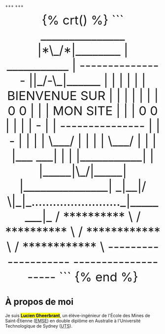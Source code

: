 +++
+++

<center style="font-size:1vmax;">
  {% crt() %}
  ```
     _______________                     |*\_/*|________    
    |  ___________  |  ---------------  ||_/-\_|______  |   
    | |           | | | BIENVENUE SUR | | |           | |   
    | |   0   0   | | |   MON SITE    | | |   0   0   | |   
    | |     -     | |  ---------------  | |     -     | |   
    | |   \___/   | |                   | |   \___/   | |   
    | |___     ___| |                   | |___________| |   
    |_____|\_/|_____|                   |_______________|   
      _|__|/ \|_|_........................._|________|_     
     / ********** \                       / ********** \    
   /  ************  \                   /  ************  \  
  --------------------                 -------------------- 
  ```
  {% end %}
</center>

# À propos de moi
Je suis <mark>**Lucien Gheerbrant**</mark>, un élève-ingénieur de l'École des Mines de Saint-Étienne (<abbr title="École des Mines de Saint-Étienne">EMSE</abbr>) en double diplôme en Australie à l'Université Technologique de Sydney (<abbr title="UTS">UTS</abbr>).
